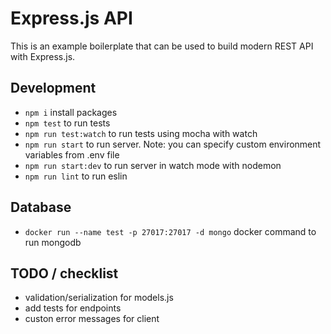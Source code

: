 # Express.js API
This is an example boilerplate that can be used to build modern REST API with Express.js.

## Development ##
- `npm i` install packages
- `npm test` to run tests
- `npm run test:watch` to run tests using mocha with watch
- `npm run start` to run server. Note: you can specify custom environment variables from .env file 
- `npm run start:dev` to run server in watch mode with nodemon
- `npm run lint` to run eslin

## Database ##
- `docker run --name test -p 27017:27017 -d mongo` docker command to run mongodb

## TODO / checklist ##
- validation/serialization for models.js
- add tests for endpoints
- custon error messages for client